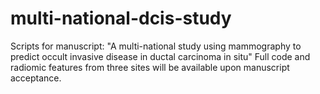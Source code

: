 # multi-national-dcis-study
Scripts for manuscript: "A multi-national study using mammography to predict occult invasive disease in ductal carcinoma in situ"
Full code and radiomic features from three sites will be available upon manuscript acceptance.

